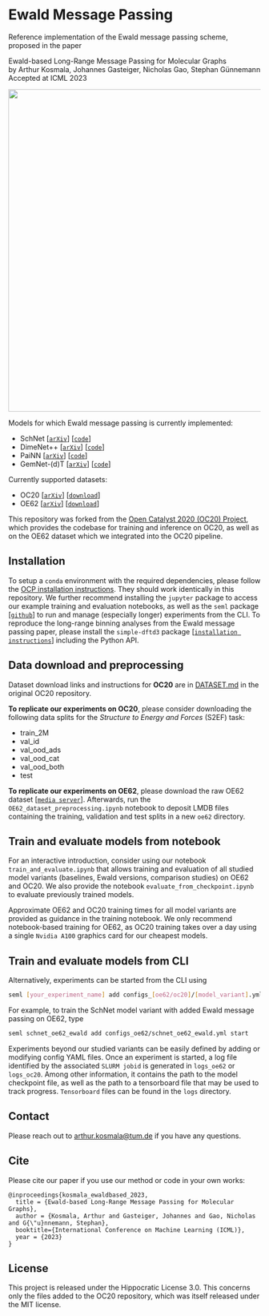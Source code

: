 # Ewald Message Passing

Reference implementation of the Ewald message passing scheme, proposed in the paper

Ewald-based Long-Range Message Passing for Molecular Graphs  
by Arthur Kosmala, Johannes Gasteiger, Nicholas Gao, Stephan Günnemann  
Accepted at ICML 2023   

  
<p align="left">
<img src="https://www.cs.cit.tum.de/fileadmin/_processed_/0/1/csm_main_figure_draft_v3__3__bd9429d3bd.png" width="644">
</p>

Models for which Ewald message passing is currently implemented:

- SchNet [[`arXiv`](https://arxiv.org/abs/1706.08566)] [[`code`](https://github.com/Open-Catalyst-Project/ocp/blob/main/ocpmodels/models/schnet.py)]
- DimeNet++ [[`arXiv`](https://arxiv.org/abs/2011.14115)] [[`code`](https://github.com/Open-Catalyst-Project/ocp/blob/main/ocpmodels/models/dimenet_plus_plus.py)]
- PaiNN [[`arXiv`](https://arxiv.org/abs/2102.03150)] [[`code`](https://github.com/Open-Catalyst-Project/ocp/tree/main/ocpmodels/models/painn)]
- GemNet-(d)T [[`arXiv`](https://arxiv.org/abs/2106.08903)] [[`code`](https://github.com/Open-Catalyst-Project/ocp/tree/main/ocpmodels/models/gemnet)]

Currently supported datasets:
 - OC20 [[`arXiv`](https://arxiv.org/abs/2010.09990)] [[`download`](https://github.com/Open-Catalyst-Project/ocp/blob/main/DATASET.md)]
 - OE62 [[`arXiv`](https://arxiv.org/abs/2001.08954)] [[`download`](https://mediatum.ub.tum.de/1507656)]

This repository was forked from the [Open Catalyst 2020 (OC20) Project](https://github.com/Open-Catalyst-Project/ocp), which provides the codebase for training and inference on OC20, as well as on the OE62 dataset which we integrated into the OC20 pipeline.


## Installation

To setup a `conda` environment with the required dependencies, please follow the [OCP installation instructions](https://github.com/Open-Catalyst-Project/ocp/blob/main/INSTALL.md). They should work identically in this repository. We further recommend installing the `jupyter` package to access our example training and evaluation notebooks, as well as the `seml` package [[`github`](https://github.com/TUM-DAML/seml)] to run and manage (especially longer) experiments from the CLI. To reproduce the long-range binning analyses from the Ewald message passing paper, please install the `simple-dftd3` package [[`installation instructions`](https://dftd3.readthedocs.io/en/latest/installation.html)] including the Python API.

## Data download and preprocessing

Dataset download links and instructions for __OC20__ are in [DATASET.md](https://github.com/Open-Catalyst-Project/ocp/blob/main/DATASET.md) in the original OC20 repository.

__To replicate our experiments on OC20__, please consider downloading the following data splits for the _Structure to Energy and Forces_ (S2EF) task:
- train_2M
- val_id
- val_ood_ads
- val_ood_cat
- val_ood_both
- test

__To replicate our experiments on OE62__, please download the raw OE62 dataset [[`media server`](https://mediatum.ub.tum.de/1459255?show_id=1507656)]. Afterwards, run the `OE62_dataset_preprocessing.ipynb` notebook to deposit LMDB files containing the training, validation and test splits in a new `oe62` directory.

## Train and evaluate models from notebook

For an interactive introduction, consider using our notebook `train_and_evaluate.ipynb` that allows training and evaluation of all studied model variants (baselines, Ewald versions, comparison studies) on OE62 and OC20. We also provide the notebook `evaluate_from_checkpoint.ipynb` to evaluate previously trained models.

Approximate OE62 and OC20 training times for all model variants are provided as guidance in the training notebook. We only recommend notebook-based training for OE62, as OC20 training takes over a day using a single `Nvidia A100` graphics card for our cheapest models.

## Train and evaluate models from CLI

Alternatively, experiments can be started from the CLI using
```bash
seml [your_experiment_name] add configs_[oe62/oc20]/[model_variant].yml start
```
For example, to train the SchNet model variant with added Ewald message passing on OE62, type
```bash
seml schnet_oe62_ewald add configs_oe62/schnet_oe62_ewald.yml start
```
Experiments beyond our studied variants can be easily defined by adding or modifying config YAML files. Once an experiment is started, a log file identified by the associated `SLURM jobid` is generated in `logs_oe62` or `logs_oc20`. Among other information, it contains the path to the model checkpoint file, as well as the path to a tensorboard file that may be used to track progress. `Tensorboard` files can be found in the `logs` directory.

## Contact

Please reach out to [arthur.kosmala@tum.de](mailto:arthur.kosmala@tum.de) if you have any questions.

## Cite

Please cite our paper if you use our method or code in your own works:
```
@inproceedings{kosmala_ewaldbased_2023,
  title = {Ewald-based Long-Range Message Passing for Molecular Graphs},
  author = {Kosmala, Arthur and Gasteiger, Johannes and Gao, Nicholas and G{\"u}nnemann, Stephan},
  booktitle={International Conference on Machine Learning (ICML)},
  year = {2023} 
}
```

## License

This project is released under the Hippocratic License 3.0. This concerns only the files added to the OC20 repository, which was itself released under the MIT license. 
